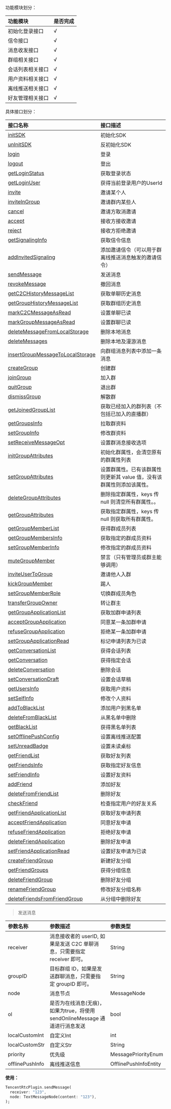 功能模块划分：

| 功能模块        | 是否完成 |
|:---------------|:--------|
| 初始化登录接口   | √       |
| 信令接口        | √       |
| 消息收发接口    | √       |
| 群组相关接口    | √       |
| 会话列表相关接口 | √       |
| 用户资料相关接口 | √       |
| 离线推送相关接口 | √       |
| 好友管理相关接口 | √       |


具体接口划分：

| 接口名称                                                                                         | 接口描述                                                       |
|:------------------------------------------------------------------------------------------------|:--------------------------------------------------------------|
| [initSDK](https://www.yuque.com/jiangjuhong/tencent-im-flutter/dgoz8g)                          | 初始化SDK                                                      |
| [unInitSDK](https://www.yuque.com/jiangjuhong/tencent-im-flutter/ba3xc4)                        | 反初始化SDK                                                    |
| [login](https://www.yuque.com/jiangjuhong/tencent-im-flutter/wpcivd)                            | 登录                                                           |
| [logout](https://www.yuque.com/jiangjuhong/tencent-im-flutter/pngtrp)                           | 登出                                                           |
| [getLoginStatus](https://www.yuque.com/jiangjuhong/tencent-im-flutter/ibx4fz)                   | 获取登录状态                                                    |
| [getLoginUser](https://www.yuque.com/jiangjuhong/tencent-im-flutter/ba12bq)                     | 获得当前登录用户的UserId                                        |
| [invite](https://www.yuque.com/jiangjuhong/tencent-im-flutter/wfmnxa)                           | 邀请某个人                                                     |
| [inviteInGroup](https://www.yuque.com/jiangjuhong/tencent-im-flutter/apvk3r)                    | 邀请群内某些人                                                  |
| [cancel](https://www.yuque.com/jiangjuhong/tencent-im-flutter/rul9zz)                           | 邀请方取消邀请                                                  |
| [accept](https://www.yuque.com/jiangjuhong/tencent-im-flutter/izqr2w)                           | 接收方接收邀请                                                  |
| [reject](https://www.yuque.com/jiangjuhong/tencent-im-flutter/peyqzg)                           | 接收方拒绝邀请                                                  |
| [getSignalingInfo](https://www.yuque.com/jiangjuhong/tencent-im-flutter/tqezf5)                 | 获取信令信息                                                    |
| [addInvitedSignaling](https://www.yuque.com/jiangjuhong/tencent-im-flutter/pbcnge)              | 添加邀请信令（可以用于群离线推送消息触发的邀请信令）                 |
| [sendMessage](https://www.yuque.com/jiangjuhong/tencent-im-flutter/iwzxm0)                      | 发送消息                                                       |
| [revokeMessage](https://www.yuque.com/jiangjuhong/tencent-im-flutter/cmzefm)                    | 撤回消息                                                       |
| [getC2CHistoryMessageList](https://www.yuque.com/jiangjuhong/tencent-im-flutter/zsgx99)         | 获取单聊历史消息                                                |
| [getGroupHistoryMessageList](https://www.yuque.com/jiangjuhong/tencent-im-flutter/uo6i99)       | 获取群组历史消息                                                |
| [markC2CMessageAsRead](https://www.yuque.com/jiangjuhong/tencent-im-flutter/oiic2d)             | 设置单聊已读                                                    |
| [markGroupMessageAsRead](https://www.yuque.com/jiangjuhong/tencent-im-flutter/twt8oh)           | 设置群聊已读                                                    |
| [deleteMessageFromLocalStorage](https://www.yuque.com/jiangjuhong/tencent-im-flutter/)          | 删除本地消息                                                    |
| [deleteMessages](https://www.yuque.com/jiangjuhong/tencent-im-flutter/wu3m16)                   | 删除本地及漫游消息                                              |
| [insertGroupMessageToLocalStorage](https://www.yuque.com/jiangjuhong/tencent-im-flutter/gx2vx5) | 向群组消息列表中添加一条消息                                      |
| [createGroup](https://www.yuque.com/jiangjuhong/tencent-im-flutter/)                            | 创建群                                                         |
| [joinGroup](https://www.yuque.com/jiangjuhong/tencent-im-flutter/)                              | 加入群                                                         |
| [quitGroup](https://www.yuque.com/jiangjuhong/tencent-im-flutter/)                              | 退出群                                                         |
| [dismissGroup](https://www.yuque.com/jiangjuhong/tencent-im-flutter/)                           | 解散群                                                         |
| [getJoinedGroupList](https://www.yuque.com/jiangjuhong/tencent-im-flutter/)                     | 获取已经加入的群列表（不包括已加入的直播群）                        |
| [getGroupsInfo](https://www.yuque.com/jiangjuhong/tencent-im-flutter/)                          | 拉取群资料                                                     |
| [setGroupInfo](https://www.yuque.com/jiangjuhong/tencent-im-flutter/)                           | 修改群资料                                                     |
| [setReceiveMessageOpt](https://www.yuque.com/jiangjuhong/tencent-im-flutter/)                   | 设置群消息接收选项                                              |
| [initGroupAttributes](https://www.yuque.com/jiangjuhong/tencent-im-flutter/)                    | 初始化群属性，会清空原有的群属性列表                               |
| [setGroupAttributes](https://www.yuque.com/jiangjuhong/tencent-im-flutter/)                     | 设置群属性。已有该群属性则更新其 value 值，没有该群属性则添加该属性。 |
| [deleteGroupAttributes](https://www.yuque.com/jiangjuhong/tencent-im-flutter/)                  | 删除指定群属性，keys 传 null 则清空所有群属性。。                  |
| [getGroupAttributes](https://www.yuque.com/jiangjuhong/tencent-im-flutter/)                     | 获取指定群属性，keys 传 null 则获取所有群属性。                    |
| [getGroupMemberList](https://www.yuque.com/jiangjuhong/tencent-im-flutter/)                     | 获得群成员列表                                                  |
| [getGroupMembersInfo](https://www.yuque.com/jiangjuhong/tencent-im-flutter/)                    | 获取指定的群成员资料                                             |
| [setGroupMemberInfo](https://www.yuque.com/jiangjuhong/tencent-im-flutter/)                     | 修改指定的群成员资料                                             |
| [muteGroupMember](https://www.yuque.com/jiangjuhong/tencent-im-flutter/)                        | 禁言（只有管理员或群主能够调用）                                  |
| [inviteUserToGroup](https://www.yuque.com/jiangjuhong/tencent-im-flutter/)                      | 邀请他人入群                                                    |
| [kickGroupMember](https://www.yuque.com/jiangjuhong/tencent-im-flutter/)                        | 踢人                                                           |
| [setGroupMemberRole](https://www.yuque.com/jiangjuhong/tencent-im-flutter/)                     | 切换群成员角色                                                  |
| [transferGroupOwner](https://www.yuque.com/jiangjuhong/tencent-im-flutter/)                     | 转让群主                                                       |
| [getGroupApplicationList](https://www.yuque.com/jiangjuhong/tencent-im-flutter/)                | 获取加群申请列表                                                |
| [acceptGroupApplication](https://www.yuque.com/jiangjuhong/tencent-im-flutter/)                 | 同意某一条加群申请                                              |
| [refuseGroupApplication](https://www.yuque.com/jiangjuhong/tencent-im-flutter/)                 | 拒绝某一条加群申请                                              |
| [setGroupApplicationRead](https://www.yuque.com/jiangjuhong/tencent-im-flutter/)                | 标记申请列表为已读                                              |
| [getConversationList](https://www.yuque.com/jiangjuhong/tencent-im-flutter/)                    | 获得会话列表                                                    |
| [getConversation](https://www.yuque.com/jiangjuhong/tencent-im-flutter/)                        | 获得指定会话                                                    |
| [deleteConversation](https://www.yuque.com/jiangjuhong/tencent-im-flutter/)                     | 删除会话                                                       |
| [setConversationDraft](https://www.yuque.com/jiangjuhong/tencent-im-flutter/)                   | 设置会话草稿                                                    |
| [getUsersInfo](https://www.yuque.com/jiangjuhong/tencent-im-flutter/)                           | 获取用户资料                                                    |
| [setSelfInfo](https://www.yuque.com/jiangjuhong/tencent-im-flutter/)                            | 修改个人资料                                                    |
| [addToBlackList](https://www.yuque.com/jiangjuhong/tencent-im-flutter/)                         | 添加用户到黑名单                                                |
| [deleteFromBlackList](https://www.yuque.com/jiangjuhong/tencent-im-flutter/)                    | 从黑名单中删除                                                  |
| [getBlackList](https://www.yuque.com/jiangjuhong/tencent-im-flutter/)                           | 获得黑名单列表                                                  |
| [setOfflinePushConfig](https://www.yuque.com/jiangjuhong/tencent-im-flutter/)                   | 设置离线推送配置                                                |
| [setUnreadBadge](https://www.yuque.com/jiangjuhong/tencent-im-flutter/)                         | 设置未读桌标                                                    |
| [getFriendList](https://www.yuque.com/jiangjuhong/tencent-im-flutter/)                          | 获取好友列表                                                    |
| [getFriendsInfo](https://www.yuque.com/jiangjuhong/tencent-im-flutter/)                         | 获取指定好友信息                                                |
| [setFriendInfo](https://www.yuque.com/jiangjuhong/tencent-im-flutter/)                          | 设置好友资料                                                    |
| [addFriend](https://www.yuque.com/jiangjuhong/tencent-im-flutter/)                              | 添加好友                                                       |
| [deleteFromFriendList](https://www.yuque.com/jiangjuhong/tencent-im-flutter/)                   | 删除好友                                                       |
| [checkFriend](https://www.yuque.com/jiangjuhong/tencent-im-flutter/)                            | 检查指定用户的好友关系                                           |
| [getFriendApplicationList](https://www.yuque.com/jiangjuhong/tencent-im-flutter/)               | 获取好友申请列表                                                |
| [acceptFriendApplication](https://www.yuque.com/jiangjuhong/tencent-im-flutter/)                | 同意好友申请                                                    |
| [refuseFriendApplication](https://www.yuque.com/jiangjuhong/tencent-im-flutter/)                | 拒绝好友申请                                                    |
| [deleteFriendApplication](https://www.yuque.com/jiangjuhong/tencent-im-flutter/)                | 删除好友申请                                                    |
| [setFriendApplicationRead](https://www.yuque.com/jiangjuhong/tencent-im-flutter/)               | 设置好友申请为已读                                              |
| [createFriendGroup](https://www.yuque.com/jiangjuhong/tencent-im-flutter/)                      | 新建好友分组                                                    |
| [getFriendGroups](https://www.yuque.com/jiangjuhong/tencent-im-flutter/)                        | 获得分组信息                                                    |
| [deleteFriendGroup](https://www.yuque.com/jiangjuhong/tencent-im-flutter/)                      | 删除好友分组                                                    |
| [renameFriendGroup](https://www.yuque.com/jiangjuhong/tencent-im-flutter/)                      | 修改好友分组名称                                                |
| [deleteFriendsFromFriendGroup](https://www.yuque.com/jiangjuhong/tencent-im-flutter/)           | 从分组中删除好友                                                |


> 发送消息

| 参数名称         | 参数描述                                                               | 参数类型               |
|:----------------|:----------------------------------------------------------------------|:----------------------|
| receiver        | 消息接收者的 userID, 如果是发送 C2C 单聊消息，只需要指定 receiver 即可。    | String                |
| groupID         | 目标群组 ID，如果是发送群聊消息，只需要指定 groupID 即可。                 | String                |
| node            | 消息节点                                                               | MessageNode           |
| ol              | 是否为在线消息(无痕)，如果为true，将使用 sendOnlineMessage 通道进行消息发送 | bool                  |
| localCustomInt  | 自定义Int                                                             | int                   |
| localCustomStr  | 自定义Str                                                             | String                |
| priority        | 优先级                                                                | MessagePriorityEnum   |
| offlinePushInfo | 离线推送信息                                                           | OfflinePushInfoEntity |

**使用：**

```dart
TencentRtcPlugin.sendMessage(
  receiver: "123",
  node: TextMessageNode(content: "123"),
);
```


